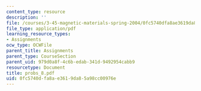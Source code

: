 ```yaml
---
content_type: resource
description: ''
file: /courses/3-45-magnetic-materials-spring-2004/0fc5740dfa8ae3619da85a98cc00976e_probs_8.pdf
file_type: application/pdf
learning_resource_types:
- Assignments
ocw_type: OCWFile
parent_title: Assignments
parent_type: CourseSection
parent_uid: 979d0a8f-4c6b-edab-341d-9492954cabb9
resourcetype: Document
title: probs_8.pdf
uid: 0fc5740d-fa8a-e361-9da8-5a98cc00976e
---
```

